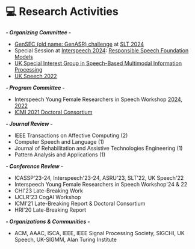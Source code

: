 # 💻 Research Activities
***- Organizing Committee -***
- [GenSEC (old name: GenASR) challenge](https://sites.google.com/view/gensec-challenge) at [SLT 2024](https://2024.ieeeslt.org/challenges/#1715507565729-916ec1d3-b60d)
- Special Session at [Interspeech 2024](https://interspeech2024.org/special-sessions-challenges/): [Responsible Speech Foundation Models](https://sites.google.com/view/responsiblespeech/)
- [UK Special Interest Group in Speech-Based Multimodal Information Processing](https://sites.google.com/view/uk-sigmm)
- [UK Speech 2022](https://conferences.inf.ed.ac.uk/ukspeech2022/)

***- Program Committee -***
- Interspeech Young Female Researchers in Speech Workshop [2024](https://sites.google.com/view/yfrsw-2024/), [2022](https://sites.google.com/view/yfrsw-2022/)
- [ICMI 2021 Doctoral Consortium](https://icmi.acm.org/2021/index.php?id=cfdc)

***- Journal Review -***
- IEEE Transactions on Affective Computing (2)
- Computer Speech and Language (1)
- Journal of Rehabilitation and Assistive Technologies Engineering (1)
- Pattern Analysis and Applications (1)

***- Conference Review -***
- ICASSP'23-24, Interspeech'23-24, ASRU'23, SLT'22, UK Speech'22
- Interspeech Young Female Researchers in Speech Workshop'24 & 22
- CHI'23 Late-Breaking Work
- IJCLR'23 CogAI Workshop
- ICMI'21 Late-Breaking Report & Doctoral Consortium
- HRI'20 Late-Breaking Report

***- Organizations & Communities -***
- ACM, AAAC, ISCA, IEEE, IEEE Signal Processing Society, SIGCHI, UK Speech, UK-SIGMM, Alan Turing Institute